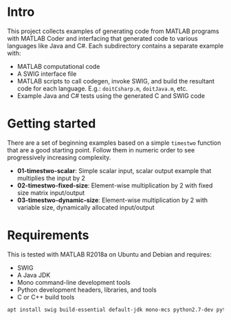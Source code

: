 # Intro

This project collects examples of generating code from MATLAB programs
with MATLAB Coder and interfacing that generated code to various
languages like Java and C#. Each subdirectory contains a separate example with:

* MATLAB computational code
* A SWIG interface file
* MATLAB scripts to call codegen, invoke SWIG, and build the resultant
  code for each language. E.g.: `doitCsharp.m`, `doitJava.m`, etc.
* Example Java and C# tests using the generated C and SWIG code

# Getting started

There are a set of beginning examples based on a simple `timestwo`
function that are a good starting point. Follow them in numeric order
to see progressively increasing complexity.

* **01-timestwo-scalar**: Simple scalar input, scalar output example that multiplies the input by 2
* **02-timestwo-fixed-size**: Element-wise multiplication by 2 with fixed size matrix input/output
* **03-timestwo-dynamic-size**: Element-wise multiplication by 2 with variable size, dynamically allocated input/output

# Requirements

This is tested with MATLAB R2018a on Ubuntu and Debian and requires:

* SWIG
* A Java JDK
* Mono command-line development tools
* Python development headers, libraries, and tools
* C or C++ build tools

```bash
apt install swig build-essential default-jdk mono-mcs python2.7-dev python-dev
```
